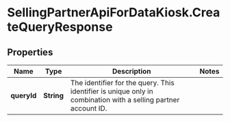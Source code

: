 # SellingPartnerApiForDataKiosk.CreateQueryResponse

## Properties

Name | Type | Description | Notes
------------ | ------------- | ------------- | -------------
**queryId** | **String** | The identifier for the query. This identifier is unique only in combination with a selling partner account ID. | 


